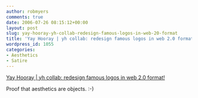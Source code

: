 ```yaml
---
author: robmyers
comments: true
date: 2006-07-26 08:15:12+00:00
layout: post
slug: yay-hooray-yh-collab-redesign-famous-logos-in-web-20-format
title: 'Yay Hooray | yh collab: redesign famous logos in web 2.0 format!'
wordpress_id: 1055
categories:
- Aesthetics
- Satire
---
```


[Yay Hooray | yh collab: redesign famous logos in web 2.0 format!](http://yh.yayhooray.com/web20logos.html)  
  
Proof that aesthetics are objects. :-)  


